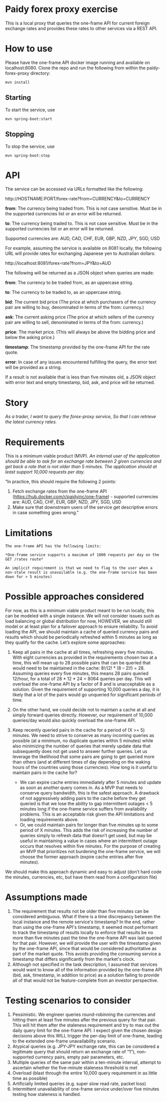 # Paidy forex proxy exercise

This is a local proxy that queries the one-frame API for current foreign exchange rates and provides these rates to other services via a REST API.

# How to use

Please have the one-frame API docker image running and available on localhost:8080.  Clone the repo and run the following from within the paidy-forex-proxy directory:

	mvn install

## Starting

To start the service, use

	mvn spring-boot:start

## Stopping

To stop the service, use

	mvn spring-boot:stop

# API

The service can be accessed via URLs formatted like the following:

http://HOSTNAME:PORT/forex-rate?from=CURRENCY&to=CURRENCY

**from**:		The currency being traded from.  This is not case sensitive.  Must be in
the supported currencies list or an error will be returned.

**to**:		The currency being traded to.  This is not case sensitive.  Must be in
the supported currencies list or an error will be returned.

Supported currencies are:  AUD, CAD, CHF, EUR, GBP, NZD, JPY, SGD, USD

For example, assuming the service is available on 8081 locally, the following URL will provide rates for exchanging Japanese yen to Australian dollars:

http://localhost:8081/forex-rate?from=JPY&to=AUD

The following will be returned as a JSON object when queries are made:

**from**:		The currency to be traded from, as an uppercase string.
	
**to**:			The currency to be traded to, as an uppercase string.
	
**bid**:		The current bid price (The price at which purchasers of the currency pair are willing to buy, denominated in terms of the from: currency.)
	
**ask**:		The current asking price (The price at which sellers of the currency pair are willing to sell, denominated in terms of the from: currency.)
	
**price**:  		The market price.  (This will always be above the bidding price and below the asking price.)
	
**timestamp**:		The timestamp provided by the one-frame API for the rate quote.
	
**error**:		In case of any issues encountered fulfilling the query, the error text will be provided as a string.

If a result is not available that is less than five minutes old, a JSON object with error text and empty timestamp, bid, ask, and price will be returned.
	
# Story

*As a trader,
I want to query the forex-proxy service,
So that I can retrieve the latest currency rates.*

# Requirements

  This is a minimum viable product (MVP).  *An internal user of the application should be able to ask for an exchange rate between 2 given currencies and get back a rate that is not older than 5 minutes. The application should at least support 10,000 requests per day.*

“In practice, this should require the following 2 points:
1.	Fetch exchange rates from the one-frame API (https://hub.docker.com/r/paidyinc/one-frame) - supported currencies are:
	AUD, CAD, CHF, EUR, GBP, NZD, JPY, SGD, USD
2.	Make sure that downstream users of the service get descriptive errors in case
something goes wrong.”

# Limitations
	
	The one-frame API has the following limits:

	*One-frame service supports a maximum of 1000 requests per day on the GET /rates route*

	An implicit requirement is that we need to flag to the user when a non-stale result is unavailable (e.g. the one-frame service has been down for > 5 minutes)

# Possible approaches considered

  For now, as this is a minimum viable product meant to be run locally, this can be modeled with a single instance.  We will not consider issues such as load balancing or global distribution for now, HOWEVER, we should still model or at least plan for a failover approach to ensure reliability.
To avoid loading the API, we should maintain a cache of queried currency pairs and results which should be periodically refreshed within 5 minutes as long as they qualify for the cache.  Let’s explore some approaches:

1.	Keep all pairs in the cache at all times, refreshing every five minutes.
  With eight currencies as provided in the requirements chosen two at a time, this will mean up to 28 possible pairs that can be queried that would need to be maintained in the cache:  8!/(2! * (8 – 2)!) = 28.  Assuming queries every five minutes, this means 28 pairs queried 12/hour, for a total of 28 * 12 * 24 = 8064 queries per day.  This will overload the one-frame API by a factor of 8 and is unacceptable as a solution.  Given the requirement of supporting 10,000 queries a day, it is likely that a lot of the pairs would go unqueried for significant periods of time.
  
2.	On the other hand, we could decide not to maintain a cache at all and simply forward queries directly.  However, our requirement of 10,000 queries/day would also quickly overload the one-frame API.

3.	Keep recently queried pairs in the cache for a period of (X >= 5) minutes.  We need to strive to conserve as many incoming queries as possible (at a minimum, no duplicate queries within 5 minutes) while also minimizing the number of queries that merely update data that subsequently does not get used to answer further queries.  Let us leverage the likelihood that some pairs are going to get queried more than others (and at different times of day depending on the waking hours of the countries using those currencies).  How long is it useful to maintain pairs in the cache for?
	- We can expire cache entries immediately after 5 minutes and update as soon as another query comes in.  As a MVP that needs to conserve query bandwidth, this is the safest approach.  A drawback of not aggressively adding pairs to the cache before they get queried is that we lose the ability to gap intermittent outages < 5 minutes long if the one-frame service suffers from availability problems.  This is an acceptable risk given the API limitations and loading requirements above.
	- Or, we could maintain pairs for longer than five minutes up to some period of X minutes.  This adds the risk of increasing the number of queries simply to refresh data that doesn’t get used, but may be useful in maintaining a value in cases where an intermittent outage occurs that resolves within five minutes.  For the purpose of creating an MVP that prioritizes not burdening the one-frame service, we will choose the former approach (expire cache entries after five minutes).

We should make this approach dynamic and easy to adjust (don’t hard code the minutes, currencies, etc, but have them read from a configuration file)

# Assumptions made

1.	The requirement that results not be older than five minutes can be considered ambiguous.  What if there is a time discrepancy between the local instance and the remote service's timestamp?  In the end, rather than using the one-frame API's timestamp, it seemed most performant to track the timestamp of results locally to enforce that results be no more than five minutes past the time the one-frame API was last queried for that pair.  However, we will provide the user with the timestamp given by the one-frame API, since that would be considered authoritative as part of the market quote.  This avoids providing the consuming service a timestamp that differs significantly from the market's clock.
2.	Although not specified in the task description, I assumed that services would want to know all of the information provided by the one-frame API (bid, ask, timestamp, in addition to price) as a solution failing to provide all of that would not be feature-complete from an investor perspective.
	    
# Testing scenarios to consider

1.	Pessimistic.  We engineer queries round-robinning the currencies and hitting them at least five minutes after the previous query for that pair.  This will hit them after the staleness requirement and try to max out the daily query limit for the one-frame API.  I expect given the chosen design decisions above this WILL trigger the per-day limit of one-frame, leading to the extended one-frame unavailability scenario.
2.	Atypical queries (e.g. JPY-JPY exchange rate, this can be considered a legitimate query that should return an exchange rate of “1”), non-supported currency pairs, empty pair parameters, etc.
3.	Multiple queries of the same pair within a ten-minute interval, attempt to ascertain whether the five-minute staleness threshold is met
4.	Overload (blast through the entire 10,000 query requirement in as little time as possible)
5.	Artificially limited queries (e.g. super slow read rate, packet loss)
6.	Intermittent unavailability of one-frame service under/over five minutes testing how staleness is handled.
